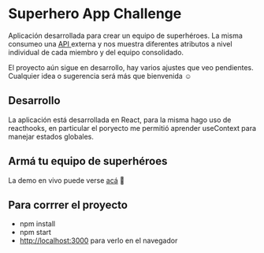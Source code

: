 # Superhero App Challenge

Aplicación desarrollada para crear un equipo de superhéroes. La misma consumeo una <a href="https://superheroapi.com/" target="_blank">API </a>externa y nos muestra diferentes atributos a nivel individual de cada miembro y del equipo consolidado.

El proyecto aún sigue en desarrollo, hay varios ajustes que veo pendientes. Cualquier idea o sugerencia será más que bienvenida :relaxed:


## Desarrollo
La aplicación está desarrollada en React, para la misma hago uso de reacthooks, en particular el poryecto me permitió aprender useContext para manejar estados globales.

## Armá tu equipo de superhéroes

La demo en vivo puede verse <a href="https://lieta96.github.io/superhero-app/" target="_blank">acá</a> :rocket:

## Para corrrer el proyecto
<ul>
<li>npm install</li>
<li>npm start</li>
<li><a href="http://localhost:3000" target="_blank">http://localhost:3000</a> para verlo en el navegador</li>
</ul>
